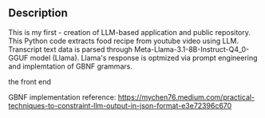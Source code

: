 ## Description
This is my first - creation of LLM-based application and public repository.
This Python code extracts food recipe from youtube video using LLM. Transcript text data is parsed through Meta-Llama-3.1-8B-Instruct-Q4_0-GGUF model (Llama). Llama's response is optmized via prompt engineering and implemtation of GBNF grammars.

the front end



GBNF implementation reference:
https://mychen76.medium.com/practical-techniques-to-constraint-llm-output-in-json-format-e3e72396c670
